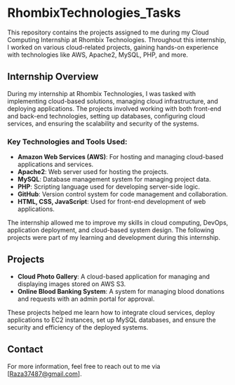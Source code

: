 # RhombixTechnologies_Tasks

This repository contains the projects assigned to me during my Cloud Computing Internship at Rhombix Technologies. Throughout this internship, I worked on various cloud-related projects, gaining hands-on experience with technologies like AWS, Apache2, MySQL, PHP, and more.

## Internship Overview

During my internship at Rhombix Technologies, I was tasked with implementing cloud-based solutions, managing cloud infrastructure, and deploying applications. The projects involved working with both front-end and back-end technologies, setting up databases, configuring cloud services, and ensuring the scalability and security of the systems.

### Key Technologies and Tools Used:
- **Amazon Web Services (AWS)**: For hosting and managing cloud-based applications and services.
- **Apache2**: Web server used for hosting the projects.
- **MySQL**: Database management system for managing project data.
- **PHP**: Scripting language used for developing server-side logic.
- **GitHub**: Version control system for code management and collaboration.
- **HTML, CSS, JavaScript**: Used for front-end development of web applications.

The internship allowed me to improve my skills in cloud computing, DevOps, application deployment, and cloud-based system design. The following projects were part of my learning and development during this internship.

## Projects

- **Cloud Photo Gallery**: A cloud-based application for managing and displaying images stored on AWS S3.
- **Online Blood Banking System**: A system for managing blood donations and requests with an admin portal for approval.

These projects helped me learn how to integrate cloud services, deploy applications to EC2 instances, set up MySQL databases, and ensure the security and efficiency of the deployed systems.

## Contact

For more information, feel free to reach out to me via [Raza37487@gmail.com].
